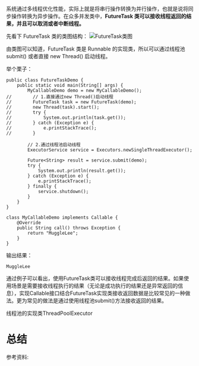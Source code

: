 系统通过多线程优化性能，实际上就是将串行操作转换为并行操作，也就是说将同步操作转换为异步操作。在众多并发类中，**FutureTask 类可以接收线程返回的结果，并且可以取消或者中断线程。**

先看下 FutureTask 类的类图结构：
![FutureTask类图](https://raw.githubusercontent.com/MuggleLee/PicGo/master/FutureTask/FutureTask%20%E7%B1%BB%E5%9B%BE%E7%BB%93%E6%9E%84.jpg)

由类图可以知道，FutureTask 类是 Runnable 的实现类，所以可以通过线程池 submit() 或者直接 new Thread() 启动线程。

举个栗子：

```language
public class FutureTaskDemo {
    public static void main(String[] args) {
        MyCallableDemo demo = new MyCallableDemo();
//        // 1.直接通过new Thread()启动线程
//        FutureTask task = new FutureTask(demo);
//        new Thread(task).start();
//        try {
//            System.out.println(task.get());
//        } catch (Exception e) {
//            e.printStackTrace();
//        }

        // 2.通过线程池启动线程
        ExecutorService service = Executors.newSingleThreadExecutor();

        Future<String> result = service.submit(demo);
        try {
            System.out.println(result.get());
        } catch (Exception e) {
            e.printStackTrace();
        } finally {
            service.shutdown();
        }
    }
}

class MyCallableDemo implements Callable {
    @Override
    public String call() throws Exception {
        return "MuggleLee";
    }
}
```

输出结果：
```language
MuggleLee
```

通过例子可以看出，使用FutureTask类可以接收线程完成后返回的结果。如果使用场景是需要接收线程执行的结果（无论是成功执行的结果还是异常返回的信息），实现Callable接口结合FutureTask实现类接收返回数据是比较常见的一种做法。更为常见的做法是通过使用线程池submit()方法接收返回的结果。

线程池的实现类ThreadPoolExecutor


# 总结

参考资料: